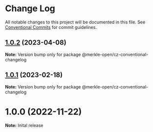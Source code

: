 # Change Log

All notable changes to this project will be documented in this file.
See [Conventional Commits](https://conventionalcommits.org) for commit guidelines.

## [1.0.2](https://github.com/merkle-open/frontend-defaults/compare/@merkle-open/cz-conventional-changelog@1.0.1...@merkle-open/cz-conventional-changelog@1.0.2) (2023-04-08)

**Note:** Version bump only for package @merkle-open/cz-conventional-changelog





## [1.0.1](https://github.com/merkle-open/frontend-defaults/compare/@merkle-open/cz-conventional-changelog@1.0.0...@merkle-open/cz-conventional-changelog@1.0.1) (2023-02-18)

**Note:** Version bump only for package @merkle-open/cz-conventional-changelog






# 1.0.0 (2022-11-22)

**Note:** Inital release
